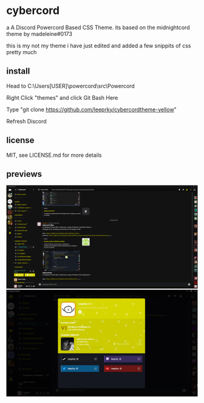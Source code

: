 # cybercord
a A Discord Powercord Based CSS Theme.
its based on the midnightcord theme by madeleine#0173

this is my not my theme i have just edited and added a few snippits of css pretty much

## install

Head to C:\Users\[USER]\powercord\src\Powercord

Right Click "themes" and click Git Bash Here

Type "git clone https://github.com/leeprky/cybercordtheme-yellow"

Refresh Discord

## license

MIT, see LICENSE.md for more details

## previews

![preview](./previews/previewyellow0.png)
![preview](./previews/previewyellow2.png)

